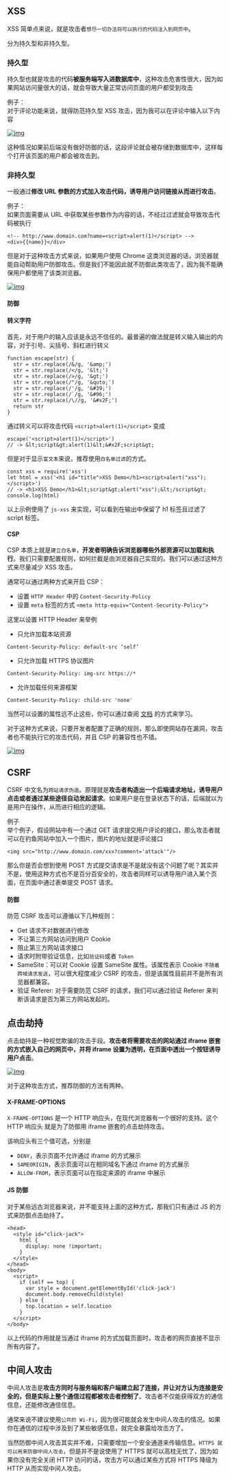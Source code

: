 ## XSS
XSS 简单点来说，就是攻击者`想尽一切办法将可以执行的代码注入到网页中`。

分为持久型和非持久型。

### 持久型
持久型也就是攻击的代码**被服务端写入进数据库中**，这种攻击危害性很大，因为如果网站访问量很大的话，就会导致大量正常访问页面的用户都受到攻击

例子：<br>
对于评论功能来说，就得防范持久型 XSS 攻击，因为我可以在评论中输入以下内容

<a data-fancybox title="img" href="https://p1-jj.byteimg.com/tos-cn-i-t2oaga2asx/gold-user-assets/2018/12/2/1676a843648d488c~tplv-t2oaga2asx-zoom-in-crop-mark:1304:0:0:0.awebp">![img](https://p1-jj.byteimg.com/tos-cn-i-t2oaga2asx/gold-user-assets/2018/12/2/1676a843648d488c~tplv-t2oaga2asx-zoom-in-crop-mark:1304:0:0:0.awebp)</a>

这种情况如果前后端没有做好防御的话，这段评论就会被存储到数据库中，这样每个打开该页面的用户都会被攻击到。

### 非持久型
一般通过**修改 URL 参数的方式加入攻击代码，诱导用户访问链接从而进行攻击**。

例子：<br>
如果页面需要从 URL 中获取某些参数作为内容的话，不经过过滤就会导致攻击代码被执行
```
<!-- http://www.domain.com?name=<script>alert(1)</script> -->
<div>{{name}}</div>        
```
但是对于这种攻击方式来说，如果用户使用 Chrome 这类浏览器的话，浏览器就能自动帮助用户防御攻击。但是我们不能因此就不防御此类攻击了，因为我不能确保用户都使用了该类浏览器。

<a data-fancybox title="img" href="https://p1-jj.byteimg.com/tos-cn-i-t2oaga2asx/gold-user-assets/2018/12/2/1676d5e1a09c8367~tplv-t2oaga2asx-zoom-in-crop-mark:1304:0:0:0.awebp">![img](https://p1-jj.byteimg.com/tos-cn-i-t2oaga2asx/gold-user-assets/2018/12/2/1676d5e1a09c8367~tplv-t2oaga2asx-zoom-in-crop-mark:1304:0:0:0.awebp)</a>

#### 防御
#### 转义字符
首先，对于用户的输入应该是永远不信任的。最普遍的做法就是转义输入输出的内容，对于引号、尖括号、斜杠进行转义
```
function escape(str) {
  str = str.replace(/&/g, '&amp;')
  str = str.replace(/</g, '&lt;')
  str = str.replace(/>/g, '&gt;')
  str = str.replace(/"/g, '&quto;')
  str = str.replace(/'/g, '&#39;')
  str = str.replace(/`/g, '&#96;')
  str = str.replace(/\//g, '&#x2F;')
  return str
}
```
通过转义可以将攻击代码 `<script>alert(1)</script>` 变成
```
escape('<script>alert(1)</script>')  
// -> &lt;script&gt;alert(1)&lt;&#x2F;script&gt;
```
但是对于显示`富文本`来说，推荐使用`白名单过滤`的方式。
```
const xss = require('xss')
let html = xss('<h1 id="title">XSS Demo</h1><script>alert("xss");</script>')
// -> <h1>XSS Demo</h1>&lt;script&gt;alert("xss");&lt;/script&gt;
console.log(html)
```
以上示例使用了 `js-xss` 来实现，可以看到在输出中保留了 h1 标签且过滤了 script 标签。

#### CSP
CSP 本质上就是`建立白名单`，**开发者明确告诉浏览器哪些外部资源可以加载和执行**。我们只需要配置规则，如何拦截是由浏览器自己实现的。我们可以通过这种方式来尽量减少 XSS 攻击。

通常可以通过两种方式来开启 CSP：
- 设置 `HTTP Header` 中的 `Content-Security-Policy`
- 设置 `meta` 标签的方式 `<meta http-equiv="Content-Security-Policy">`

这里以设置 HTTP Header 来举例
- 只允许加载本站资源
```
Content-Security-Policy: default-src ‘self’
```
- 只允许加载 HTTPS 协议图片
```
Content-Security-Policy: img-src https://*
```
- 允许加载任何来源框架
```
Content-Security-Policy: child-src 'none'
```
当然可以设置的属性远不止这些，你可以通过查阅 [文档](https://developer.mozilla.org/en-US/docs/Web/HTTP/Headers/Content-Security-Policy) 的方式来学习。

对于这种方式来说，只要开发者配置了正确的规则，那么即使网站存在漏洞，攻击者也不能执行它的攻击代码，并且 CSP 的兼容性也不错。

<a data-fancybox title="img" href="https://p1-jj.byteimg.com/tos-cn-i-t2oaga2asx/gold-user-assets/2018/12/2/1676d8215a3d1f5b~tplv-t2oaga2asx-zoom-in-crop-mark:1304:0:0:0.awebp">![img](https://p1-jj.byteimg.com/tos-cn-i-t2oaga2asx/gold-user-assets/2018/12/2/1676d8215a3d1f5b~tplv-t2oaga2asx-zoom-in-crop-mark:1304:0:0:0.awebp)</a>

## CSRF
CSRF 中文名为`跨站请求伪造`。原理就是**攻击者构造出一个后端请求地址，诱导用户点击或者通过某些途径自动发起请求**。如果用户是在登录状态下的话，后端就以为是用户在操作，从而进行相应的逻辑。

例子<br>
举个例子，假设网站中有一个通过 GET 请求提交用户评论的接口，那么攻击者就可以在钓鱼网站中加入一个图片，图片的地址就是评论接口
```
<img src="http://www.domain.com/xxx?comment='attack'"/>
```
那么你是否会想到使用 POST 方式提交请求是不是就没有这个问题了呢？其实并不是，使用这种方式也不是百分百安全的，攻击者同样可以诱导用户进入某个页面，在页面中通过表单提交 POST 请求。

#### 防御
防范 CSRF 攻击可以遵循以下几种规则：
- Get 请求不对数据进行修改
- 不让第三方网站访问到用户 Cookie
- 阻止第三方网站请求接口
- 请求时附带验证信息，比如`验证码`或者 `Token`
- SameSite：可以对 Cookie 设置 SameSite 属性。该属性表示 Cookie `不随着跨域请求发送`，可以很大程度减少 CSRF 的攻击，但是该属性目前并不是所有浏览器都兼容。
- 验证 Referer: 对于需要防范 CSRF 的请求，我们可以通过验证 Referer 来判断该请求是否为第三方网站发起的。

## 点击劫持
点击劫持是一种视觉欺骗的攻击手段。**攻击者将需要攻击的网站通过 iframe 嵌套的方式嵌入自己的网页中，并将 iframe 设置为透明，在页面中透出一个按钮诱导用户点击**。

<a data-fancybox title="img" href="https://p1-jj.byteimg.com/tos-cn-i-t2oaga2asx/gold-user-assets/2018/12/1/16768734d57c5f47~tplv-t2oaga2asx-zoom-in-crop-mark:1304:0:0:0.awebp">![img](https://p1-jj.byteimg.com/tos-cn-i-t2oaga2asx/gold-user-assets/2018/12/1/16768734d57c5f47~tplv-t2oaga2asx-zoom-in-crop-mark:1304:0:0:0.awebp)</a>

对于这种攻击方式，推荐防御的方法有两种。
#### X-FRAME-OPTIONS
`X-FRAME-OPTIONS` 是一个 HTTP 响应头，在现代浏览器有一个很好的支持。这个 HTTP 响应头 就是为了防御用 iframe 嵌套的点击劫持攻击。

该响应头有三个值可选，分别是
- `DENY`，表示页面不允许通过 iframe 的方式展示
- `SAMEORIGIN`，表示页面可以在相同域名下通过 iframe 的方式展示
- `ALLOW-FROM`，表示页面可以在指定来源的 iframe 中展示

#### JS 防御
对于某些远古浏览器来说，并不能支持上面的这种方式，那我们只有通过 JS 的方式来防御点击劫持了。
```
<head>
  <style id="click-jack">
    html {
      display: none !important;
    }
  </style>
</head>
<body>
  <script>
    if (self == top) {
      var style = document.getElementById('click-jack')
      document.body.removeChild(style)
    } else {
      top.location = self.location
    }
  </script>
</body>
```
以上代码的作用就是当通过 iframe 的方式加载页面时，攻击者的网页直接不显示所有内容了。

## 中间人攻击
中间人攻击是**攻击方同时与服务端和客户端建立起了连接，并让对方认为连接是安全的，但是实际上整个通信过程都被攻击者控制了**。攻击者不仅能获得双方的通信信息，还能修改通信信息。

通常来说不建议使用`公共的 Wi-Fi`，因为很可能就会发生中间人攻击的情况。如果你在通信的过程中涉及到了某些敏感信息，就完全暴露给攻击方了。

当然防御中间人攻击其实并不难，只需要增加一个安全通道来传输信息。`HTTPS 就可以用来防御中间人攻击`，但是并不是说使用了 HTTPS 就可以高枕无忧了，因为如果你没有完全关闭 HTTP 访问的话，攻击方可以通过某些方式将 HTTPS 降级为 HTTP 从而实现中间人攻击。